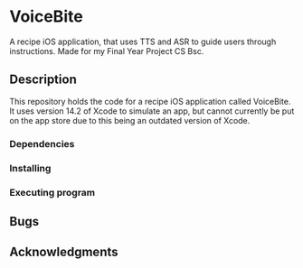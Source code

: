 # VoiceBite

A recipe iOS application, that uses TTS and ASR to guide users through instructions. Made for my Final Year Project CS Bsc.

## Description

This repository holds the code for a recipe iOS application called VoiceBite. 
It uses version 14.2 of Xcode to simulate an app, but cannot currently be put on the app store due to this being an outdated version of Xcode.

### Dependencies

### Installing

### Executing program

## Bugs

## Acknowledgments
